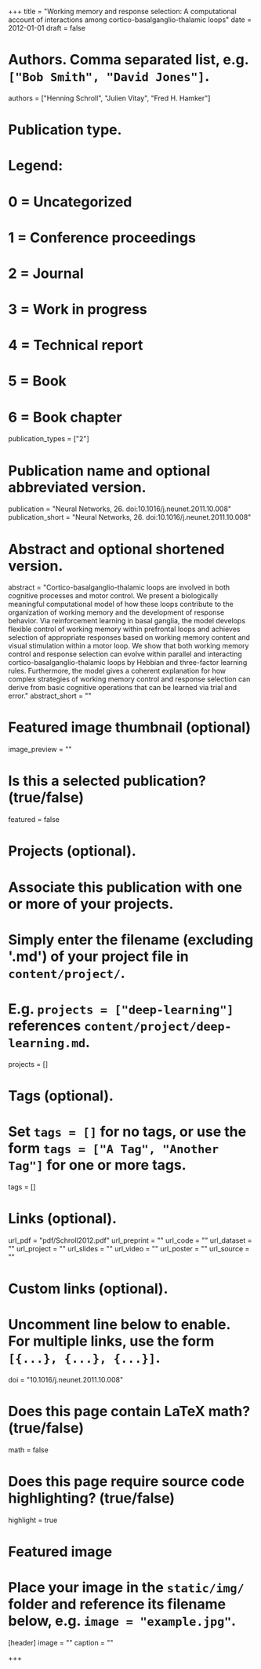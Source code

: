 +++
title = "Working memory and response selection: A computational account of interactions among cortico-basalganglio-thalamic loops"
date = 2012-01-01
draft = false

# Authors. Comma separated list, e.g. `["Bob Smith", "David Jones"]`.
authors = ["Henning Schroll", "Julien Vitay", "Fred H. Hamker"]

# Publication type.
# Legend:
# 0 = Uncategorized
# 1 = Conference proceedings
# 2 = Journal
# 3 = Work in progress
# 4 = Technical report
# 5 = Book
# 6 = Book chapter
publication_types = ["2"]

# Publication name and optional abbreviated version.
publication = "Neural Networks, 26. doi:10.1016/j.neunet.2011.10.008"
publication_short = "Neural Networks, 26. doi:10.1016/j.neunet.2011.10.008"

# Abstract and optional shortened version.
abstract = "Cortico-basalganglio-thalamic loops are involved in both cognitive processes and motor control. We present a biologically meaningful computational model of how these loops contribute to the organization of working memory and the development of response behavior. Via reinforcement learning in basal ganglia, the model develops flexible control of working memory within prefrontal loops and achieves selection of appropriate responses based on working memory content and visual stimulation within a motor loop. We show that both working memory control and response selection can evolve within parallel and interacting cortico-basalganglio-thalamic loops by Hebbian and three-factor learning rules. Furthermore, the model gives a coherent explanation for how complex strategies of working memory control and response selection can derive from basic cognitive operations that can be learned via trial and error."
abstract_short = ""

# Featured image thumbnail (optional)
image_preview = ""

# Is this a selected publication? (true/false)
featured = false

# Projects (optional).
#   Associate this publication with one or more of your projects.
#   Simply enter the filename (excluding '.md') of your project file in `content/project/`.
#   E.g. `projects = ["deep-learning"]` references `content/project/deep-learning.md`.
projects = []

# Tags (optional).
#   Set `tags = []` for no tags, or use the form `tags = ["A Tag", "Another Tag"]` for one or more tags.
tags = []

# Links (optional).
url_pdf = "pdf/Schroll2012.pdf"
url_preprint = ""
url_code = ""
url_dataset = ""
url_project = ""
url_slides = ""
url_video = ""
url_poster = ""
url_source = ""

# Custom links (optional).
#   Uncomment line below to enable. For multiple links, use the form `[{...}, {...}, {...}]`.
doi = "10.1016/j.neunet.2011.10.008"

# Does this page contain LaTeX math? (true/false)
math = false

# Does this page require source code highlighting? (true/false)
highlight = true

# Featured image
# Place your image in the `static/img/` folder and reference its filename below, e.g. `image = "example.jpg"`.
[header]
image = ""
caption = ""

+++

